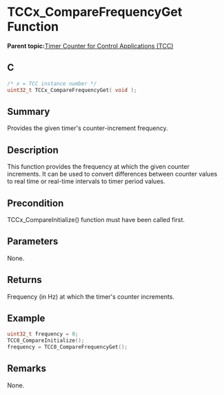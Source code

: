 # TCCx\_CompareFrequencyGet Function

**Parent topic:**[Timer Counter for Control Applications \(TCC\)](GUID-CCA150A8-2C66-40B2-9C35-D7F3473720AE.md)

## C

```c
/* x = TCC instance number */
uint32_t TCCx_CompareFrequencyGet( void );
```

## Summary

Provides the given timer's counter-increment frequency.

## Description

This function provides the frequency at which the given counter<br />increments. It can be used to convert differences between counter values<br />to real time or real-time intervals to timer period values.

## Precondition

TCCx\_CompareInitialize\(\) function must have been called first.

## Parameters

None.

## Returns

Frequency \(in Hz\) at which the timer's counter increments.

## Example

```c
uint32_t frequency = 0;
TCC0_CompareInitialize();
frequency = TCC0_CompareFrequencyGet();
```

## Remarks

None.

